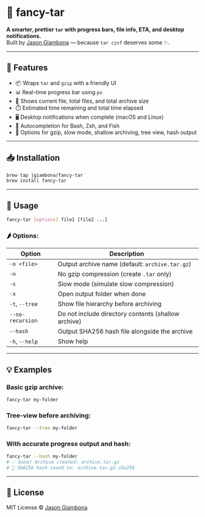 # 🎁 fancy-tar

**A smarter, prettier `tar` with progress bars, file info, ETA, and desktop notifications.**  
Built by [Jason Giambona](https://github.com/jgiambona) — because `tar czvf` deserves some ✨.

---

## 🚀 Features

- 📦 Wraps `tar` and `gzip` with a friendly UI
- 📊 Real-time progress bar using `pv`
- 📁 Shows current file, total files, and total archive size
- ⏱️ Estimated time remaining and total time elapsed
- 🖥️ Desktop notifications when complete (macOS and Linux)
- 🐚 Autocompletion for Bash, Zsh, and Fish
- 🔧 Options for gzip, slow mode, shallow archiving, tree view, hash output

---

## 📥 Installation

```bash
brew tap jgiambona/fancy-tar
brew install fancy-tar
```

---

## 🧠 Usage

```bash
fancy-tar [options] file1 [file2 ...]
```

### 🌶 Options:

| Option             | Description                                             |
|--------------------|---------------------------------------------------------|
| `-o <file>`        | Output archive name (default: `archive.tar.gz`)         |
| `-n`               | No gzip compression (create `.tar` only)                |
| `-s`               | Slow mode (simulate slow compression)                   |
| `-x`               | Open output folder when done                            |
| `-t`, `--tree`     | Show file hierarchy before archiving                    |
| `--no-recursion`   | Do not include directory contents (shallow archive)     |
| `--hash`           | Output SHA256 hash file alongside the archive           |
| `-h`, `--help`     | Show help                                               |

---

## 💡 Examples

### Basic gzip archive:

```bash
fancy-tar my-folder
```

### Tree-view before archiving:

```bash
fancy-tar --tree my-folder
```

### With accurate progress output and hash:

```bash
fancy-tar --hash my-folder
# ✅ Done! Archive created: archive.tar.gz
# 🔐 SHA256 hash saved to: archive.tar.gz.sha256
```

---

## 📜 License

MIT License © [Jason Giambona](https://github.com/jgiambona)
